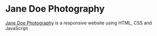 # Jane Doe Photography

[Jane Doe Photography](https://robcabrera14.github.io/jane-doe-photography/) is a responsive website using HTML, CSS and JavaScript
